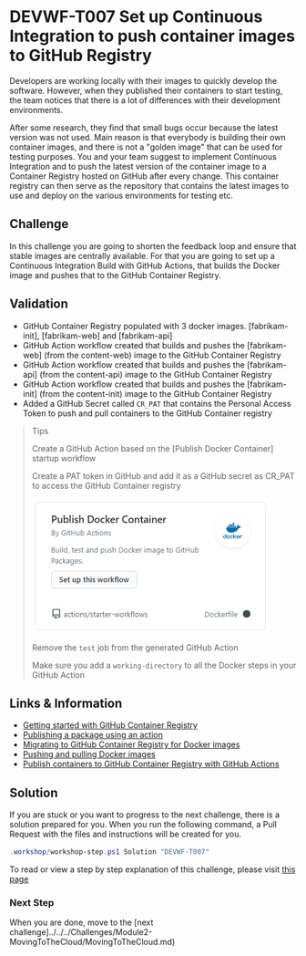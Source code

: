 # DEVWF-T007 Set up Continuous Integration to push container images to GitHub Registry

Developers are working locally with their images to quickly develop the software. However, when they published their containers to start testing, the team notices that there is a lot of differences with their development environments. 

After some research, they find that small bugs occur because the latest version was not used. Main reason is that everybody is building their own container images, and there is not a "golden image" that can be used for testing purposes. You and your team suggest to implement Continuous Integration and to push the latest version of the container image to a Container Registry hosted on GitHub after every change. This container registry can then serve as the repository that contains the latest images to use and deploy on the various environments for testing etc.

## Challenge

In this challenge you are going to shorten the feedback loop and ensure that stable images are centrally available. For that you are going to set up a Continuous Integration Build with GitHub Actions, that builds the Docker image and pushes that to the GitHub Container Registry. 

## Validation

* GitHub Container Registry populated with 3 docker images. [fabrikam-init], [fabrikam-web] and [fabrikam-api]
* GitHub Action workflow created that builds and pushes the [fabrikam-web] (from the content-web) image to the GitHub Container Registry
* GitHub Action workflow created that builds and pushes the [fabrikam-api] (from the content-api) image to the GitHub Container Registry
* GitHub Action workflow created that builds and pushes the [fabrikam-init] (from the content-init) image to the GitHub Container Registry
* Added a GitHub Secret called `CR_PAT` that contains the Personal Access Token to push and pull containers to the GitHub Container registry

> Tips
>
> Create a GitHub Action based on the [Publish Docker Container] startup workflow
>
> Create a PAT token in GitHub and add it as a GitHub secret as CR_PAT to access the GitHub Container registry
>
> ![](../../../Assets/GithubAction-DockerPublish.png)
>
> Remove the `test` job from the generated GitHub Action
>
> Make sure you add a `working-directory` to all the Docker steps in your GitHub Action

## Links & Information

* [Getting started with GitHub Container Registry](https://docs.github.com/en/packages/getting-started-with-github-container-registry)
* [Publishing a package using an action](https://docs.github.com/en/packages/using-github-packages-with-your-projects-ecosystem/using-github-packages-with-github-actions#publishing-a-package-using-an-action)
* [Migrating to GitHub Container Registry for Docker images](https://docs.github.com/en/packages/getting-started-with-github-container-registry/migrating-to-github-container-registry-for-docker-images)
* [Pushing and pulling Docker images](https://docs.github.com/en/packages/managing-container-images-with-github-container-registry/pushing-and-pulling-docker-images)
* [Publish containers to GitHub Container Registry with GitHub Actions](https://medium.com/cooking-with-azure/publish-containers-to-github-container-registry-with-github-actions-4e39700ae14c)

## Solution

If you are stuck or you want to progress to the next challenge, there is a solution prepared for you. When you run the following command, a Pull Request with the files and instructions will be created for you. 

```powershell
.workshop/workshop-step.ps1 Solution "DEVWF-T007"
```

To read or view a step by step explanation of this challenge, please visit [this page]()

### Next Step

When you are done, move to the [next challenge]../../../Challenges/Module2-MovingToTheCloud/MovingToTheCloud.md)